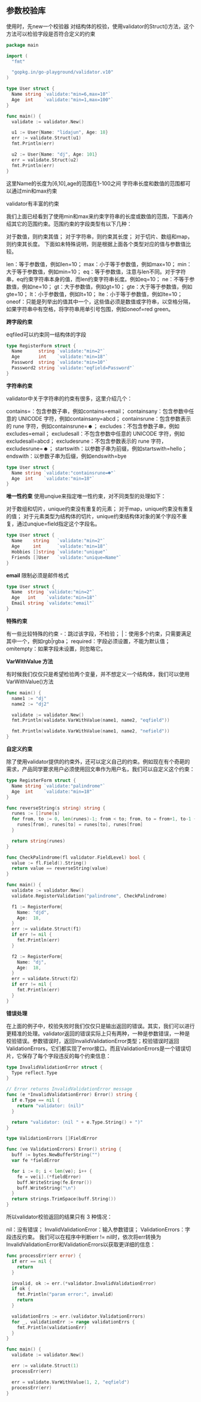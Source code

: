 ## 参数校验库

使用时，先new一个校验器
对结构体的校验，使用validator的Struct()方法，这个方法可以检验字段是否符合定义的约束

```go
package main

import (
  "fmt"

  "gopkg.in/go-playground/validator.v10"
)

type User struct {
  Name string `validate:"min=6,max=10"`
  Age  int    `validate:"min=1,max=100"`
}

func main() {
  validate := validator.New()

  u1 := User{Name: "lidajun", Age: 18}
  err := validate.Struct(u1)
  fmt.Println(err)

  u2 := User{Name: "dj", Age: 101}
  err = validate.Struct(u2)
  fmt.Println(err)
}
```

这里Name的长度为[6,10],age的范围在1-100之间
字符串长度和数值的范围都可以通过min和max约束

validator有丰富的约束

我们上面已经看到了使用min和max来约束字符串的长度或数值的范围，下面再介绍其它的范围约束。范围约束的字段类型有以下几种：

对于数值，则约束其值；
对于字符串，则约束其长度；
对于切片、数组和map，则约束其长度。
下面如未特殊说明，则是根据上面各个类型对应的值与参数值比较。

len：等于参数值，例如len=10；
max：小于等于参数值，例如max=10；
min：大于等于参数值，例如min=10；
eq：等于参数值，注意与len不同。对于字符串，eq约束字符串本身的值，而len约束字符串长度。例如eq=10；
ne：不等于参数值，例如ne=10；
gt：大于参数值，例如gt=10；
gte：大于等于参数值，例如gte=10；
lt：小于参数值，例如lt=10；
lte：小于等于参数值，例如lte=10；
oneof：只能是列举出的值其中一个，这些值必须是数值或字符串，以空格分隔，如果字符串中有空格，将字符串用单引号包围，例如oneof=red green。

**跨字段约束**

eqfiled可以约束同一结构体的字段
```go
type RegisterForm struct {
  Name      string `validate:"min=2"`
  Age       int    `validate:"min=18"`
  Password  string `validate:"min=10"`
  Password2 string `validate:"eqfield=Password"`
}
```

**字符串约束**

validator中关于字符串的约束有很多，这里介绍几个：

contains=：包含参数子串，例如contains=email；
containsany：包含参数中任意的 UNICODE 字符，例如containsany=abcd；
containsrune：包含参数表示的 rune 字符，例如containsrune=☻；
excludes：不包含参数子串，例如excludes=email；
excludesall：不包含参数中任意的 UNICODE 字符，例如excludesall=abcd；
excludesrune：不包含参数表示的 rune 字符，excludesrune=☻；
startswith：以参数子串为前缀，例如startswith=hello；
endswith：以参数子串为后缀，例如endswith=bye

```go
type User struct {
  Name string `validate:"containsrune=☻"`
  Age  int    `validate:"min=18"`
}
```

**唯一性约束**
使用unqiue来指定唯一性约束，对不同类型的处理如下：

对于数组和切片，unique约束没有重复的元素；
对于map，unique约束没有重复的值；
对于元素类型为结构体的切片，unique约束结构体对象的某个字段不重复，通过unqiue=field指定这个字段名。

```go
type User struct {
  Name    string   `validate:"min=2"`
  Age     int      `validate:"min=18"`
  Hobbies []string `validate:"unique"`
  Friends []User   `validate:"unique=Name"`
}

```

**email** 限制必须是邮件格式
```go
type User struct {
  Name  string `validate:"min=2"`
  Age   int    `validate:"min=18"`
  Email string `validate:"email"`
}
```

**特殊约束**

有一些比较特殊的约束
-：跳过该字段，不检验；
|：使用多个约束，只需要满足其中一个，例如rgb|rgba；
required：字段必须设置，不能为默认值；
omitempty：如果字段未设置，则忽略它。

**VarWithValue 方法**

有时候我们仅仅只是希望检验两个变量，并不想定义一个结构体，我们可以使用VarWithValue()方法

```go
func main() {
  name1 := "dj"
  name2 := "dj2"

  validate := validator.New()
  fmt.Println(validate.VarWithValue(name1, name2, "eqfield"))

  fmt.Println(validate.VarWithValue(name1, name2, "nefield"))
}
```

**自定义约束**

除了使用validator提供的约束外，还可以定义自己的约束。例如现在有个奇葩的需求，产品同学要求用户必须使用回文串作为用户名，我们可以自定义这个约束：

```go
type RegisterForm struct {
  Name string `validate:"palindrome"`
  Age  int    `validate:"min=18"`
}

func reverseString(s string) string {
  runes := []rune(s)
  for from, to := 0, len(runes)-1; from < to; from, to = from+1, to-1 {
    runes[from], runes[to] = runes[to], runes[from]
  }

  return string(runes)
}

func CheckPalindrome(fl validator.FieldLevel) bool {
  value := fl.Field().String()
  return value == reverseString(value)
}

func main() {
  validate := validator.New()
  validate.RegisterValidation("palindrome", CheckPalindrome)

  f1 := RegisterForm{
    Name: "djd",
    Age:  18,
  }
  err := validate.Struct(f1)
  if err != nil {
    fmt.Println(err)
  }

  f2 := RegisterForm{
    Name: "dj",
    Age:  18,
  }
  err = validate.Struct(f2)
  if err != nil {
    fmt.Println(err)
  }
}
```

**错误处理**

在上面的例子中，校验失败时我们仅仅只是输出返回的错误。其实，我们可以进行更精准的处理。validator返回的错误实际上只有两种，一种是参数错误，一种是校验错误。参数错误时，返回InvalidValidationError类型；校验错误时返回ValidationErrors，它们都实现了error接口。而且ValidationErrors是一个错误切片，它保存了每个字段违反的每个约束信息：

```go
type InvalidValidationError struct {
  Type reflect.Type
}

// Error returns InvalidValidationError message
func (e *InvalidValidationError) Error() string {
  if e.Type == nil {
    return "validator: (nil)"
  }

  return "validator: (nil " + e.Type.String() + ")"
}

type ValidationErrors []FieldError

func (ve ValidationErrors) Error() string {
  buff := bytes.NewBufferString("")
  var fe *fieldError

  for i := 0; i < len(ve); i++ {
    fe = ve[i].(*fieldError)
    buff.WriteString(fe.Error())
    buff.WriteString("\n")
  }
  return strings.TrimSpace(buff.String())
}
```

所以validator校验返回的结果只有 3 种情况：

nil：没有错误；
InvalidValidationError：输入参数错误；
ValidationErrors：字段违反约束。
我们可以在程序中判断err != nil时，依次将err转换为InvalidValidationError和ValidationErrors以获取更详细的信息：

```go
func processErr(err error) {
  if err == nil {
    return
  }

  invalid, ok := err.(*validator.InvalidValidationError)
  if ok {
    fmt.Println("param error:", invalid)
    return
  }

  validationErrs := err.(validator.ValidationErrors)
  for _, validationErr := range validationErrs {
    fmt.Println(validationErr)
  }
}

func main() {
  validate := validator.New()

  err := validate.Struct(1)
  processErr(err)

  err = validate.VarWithValue(1, 2, "eqfield")
  processErr(err)
}
```